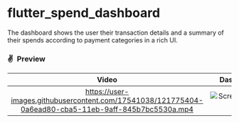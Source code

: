 # flutter_spend_dashboard

The dashboard shows the user their transaction details and a summary of their spends according to payment categories in a rich UI.


### ✌&ensp;Preview

|              Video                   |        Dashboard Screen              |
| :----------------------------------: | :----------------------------------: |
| https://user-images.githubusercontent.com/17541038/121775404-0a6ead80-cba5-11eb-9aff-845b7bc5530a.mp4| ![Screenshot_20210612-172433](https://user-images.githubusercontent.com/17541038/121775479-a13b6a00-cba5-11eb-9c4a-89181c29be6e.png)|


